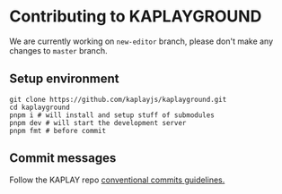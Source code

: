 # Contributing to KAPLAYGROUND

We are currently working on `new-editor` branch, please don't make any changes
to `master` branch.

## Setup environment

```
git clone https://github.com/kaplayjs/kaplayground.git
cd kaplayground
pnpm i # will install and setup stuff of submodules
pnpm dev # will start the development server
pnpm fmt # before commit
```

## Commit messages

Follow the KAPLAY repo [conventional commits guidelines.](https://github.com/kaplayjs/kaplay/blob/master/CONTRIBUTING.md#conventional-commits-guide)

